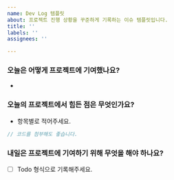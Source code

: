 ```yaml
---
name: Dev Log 템플릿
about: 프로젝트 진행 상황을 꾸준하게 기록하는 이슈 템플릿입니다.
title: ''
labels: ''
assignees: ''

---
```


### 오늘은 어떻게 프로젝트에 기여했나요?

- 

### 오늘의 프로젝트에서 힘든 점은 무엇인가요?

- 항목별로 적어주세요.

```js
// 코드를 첨부해도 좋습니다.
```

### 내일은 프로젝트에 기여하기 위해 무엇을 해야 하나요?

- [ ] Todo 형식으로 기록해주세요.
